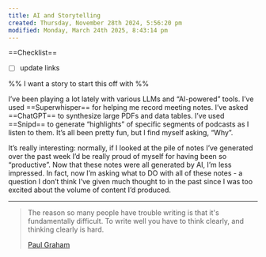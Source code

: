 ```yaml
---
title: AI and Storytelling
created: Thursday, November 28th 2024, 5:56:20 pm
modified: Monday, March 24th 2025, 8:43:14 pm
---
```


==Checklist==

- [ ] update links

%% I want a story to start this off with %%

I’ve been playing a lot lately with various LLMs and “AI-powered” tools. I’ve used ==Superwhisper== for helping me record meeting notes. I’ve asked ==ChatGPT== to synthesize large PDFs and data tables. I’ve used ==Snipd== to generate “highlights” of specific segments of podcasts as I listen to them. It’s all been pretty fun, but I find myself asking, “Why”.

It’s really interesting: normally, if I looked at the pile of notes I’ve generated over the past week I’d be really proud of myself for having been so “productive”. Now that these notes were all generated by AI, I’m less impressed. In fact, now I’m asking what to DO with all of these notes - a question I don’t think I’ve given much thought to in the past since I was too excited about the volume of content I’d produced.

---

> The reason so many people have trouble writing is that it's fundamentally difficult. To write well you have to think clearly, and thinking clearly is hard.
>
> [Paul Graham](https://paulgraham.com/writes.html)